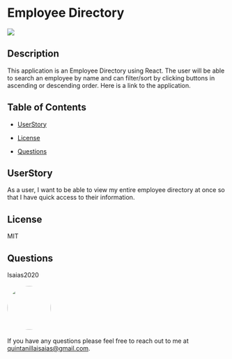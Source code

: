 
# Employee Directory

<p>
<a>
<img src="https://img.shields.io/badge/License-MIT-blueviolet"/></a>
</p>

## Description 

This application is an Employee Directory using React.  The user will be able to search an employee by name and can filter/sort by clicking buttons in ascending or descending order.  Here is a link to the application. 

## Table of Contents

* [UserStory](#UserStory)

* [License](#License)

* [Questions](#Questions)

## UserStory

As a user, I want to be able to view my entire employee directory at once so that I have quick access to their information.

## License

MIT

## Questions
Isaias2020
<br><br>
<img src="https://avatars.githubusercontent.com/u/59813695?" height="100" style="border-radius:50%">
<br><br>
If you have any questions please feel free to reach out to me at quintanillaisaias@gmail.com.

